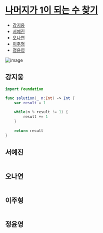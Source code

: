 
# [나머지가 1이 되는 수 찾기](https://programmers.co.kr/learn/courses/30/lessons/87389)

- [강지웅](#강지웅)
- [서예진](#서예진)
- [오나연](#오나연)
- [이주형](#이주형)
- [정윤영](#정윤영)

![image](https://user-images.githubusercontent.com/56468120/164585359-6a4507b5-4832-4735-b756-79a0a78a3830.png)

## 강지웅
```swift
import Foundation

func solution(_ n:Int) -> Int {
    var result = 1
    
    while(n % result != 1) {
        result += 1
    }
    
    return result
}
```
## 서예진
```java

```

## 오나연
```java

```

## 이주형
```java
```

## 정윤영
```java

```
